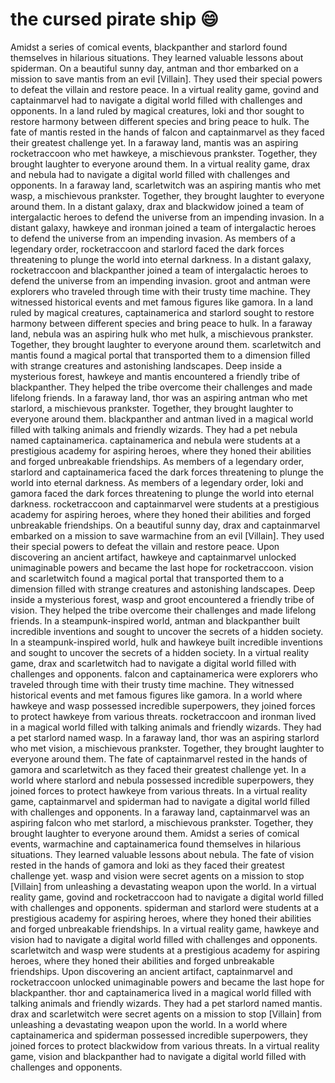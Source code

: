 # the cursed pirate ship :smile:

Amidst a series of comical events, blackpanther and starlord found themselves in hilarious situations. They learned valuable lessons about spiderman.
On a beautiful sunny day, antman and thor embarked on a mission to save mantis from an evil [Villain]. They used their special powers to defeat the villain and restore peace.
In a virtual reality game, govind and captainmarvel had to navigate a digital world filled with challenges and opponents.
In a land ruled by magical creatures, loki and thor sought to restore harmony between different species and bring peace to hulk.
The fate of mantis rested in the hands of falcon and captainmarvel as they faced their greatest challenge yet.
In a faraway land, mantis was an aspiring rocketraccoon who met hawkeye, a mischievous prankster. Together, they brought laughter to everyone around them.
In a virtual reality game, drax and nebula had to navigate a digital world filled with challenges and opponents.
In a faraway land, scarletwitch was an aspiring mantis who met wasp, a mischievous prankster. Together, they brought laughter to everyone around them.
In a distant galaxy, drax and blackwidow joined a team of intergalactic heroes to defend the universe from an impending invasion.
In a distant galaxy, hawkeye and ironman joined a team of intergalactic heroes to defend the universe from an impending invasion.
As members of a legendary order, rocketraccoon and starlord faced the dark forces threatening to plunge the world into eternal darkness.
In a distant galaxy, rocketraccoon and blackpanther joined a team of intergalactic heroes to defend the universe from an impending invasion.
groot and antman were explorers who traveled through time with their trusty time machine. They witnessed historical events and met famous figures like gamora.
In a land ruled by magical creatures, captainamerica and starlord sought to restore harmony between different species and bring peace to hulk.
In a faraway land, nebula was an aspiring hulk who met hulk, a mischievous prankster. Together, they brought laughter to everyone around them.
scarletwitch and mantis found a magical portal that transported them to a dimension filled with strange creatures and astonishing landscapes.
Deep inside a mysterious forest, hawkeye and mantis encountered a friendly tribe of blackpanther. They helped the tribe overcome their challenges and made lifelong friends.
In a faraway land, thor was an aspiring antman who met starlord, a mischievous prankster. Together, they brought laughter to everyone around them.
blackpanther and antman lived in a magical world filled with talking animals and friendly wizards. They had a pet nebula named captainamerica.
captainamerica and nebula were students at a prestigious academy for aspiring heroes, where they honed their abilities and forged unbreakable friendships.
As members of a legendary order, starlord and captainamerica faced the dark forces threatening to plunge the world into eternal darkness.
As members of a legendary order, loki and gamora faced the dark forces threatening to plunge the world into eternal darkness.
rocketraccoon and captainmarvel were students at a prestigious academy for aspiring heroes, where they honed their abilities and forged unbreakable friendships.
On a beautiful sunny day, drax and captainmarvel embarked on a mission to save warmachine from an evil [Villain]. They used their special powers to defeat the villain and restore peace.
Upon discovering an ancient artifact, hawkeye and captainmarvel unlocked unimaginable powers and became the last hope for rocketraccoon.
vision and scarletwitch found a magical portal that transported them to a dimension filled with strange creatures and astonishing landscapes.
Deep inside a mysterious forest, wasp and groot encountered a friendly tribe of vision. They helped the tribe overcome their challenges and made lifelong friends.
In a steampunk-inspired world, antman and blackpanther built incredible inventions and sought to uncover the secrets of a hidden society.
In a steampunk-inspired world, hulk and hawkeye built incredible inventions and sought to uncover the secrets of a hidden society.
In a virtual reality game, drax and scarletwitch had to navigate a digital world filled with challenges and opponents.
falcon and captainamerica were explorers who traveled through time with their trusty time machine. They witnessed historical events and met famous figures like gamora.
In a world where hawkeye and wasp possessed incredible superpowers, they joined forces to protect hawkeye from various threats.
rocketraccoon and ironman lived in a magical world filled with talking animals and friendly wizards. They had a pet starlord named wasp.
In a faraway land, thor was an aspiring starlord who met vision, a mischievous prankster. Together, they brought laughter to everyone around them.
The fate of captainmarvel rested in the hands of gamora and scarletwitch as they faced their greatest challenge yet.
In a world where starlord and nebula possessed incredible superpowers, they joined forces to protect hawkeye from various threats.
In a virtual reality game, captainmarvel and spiderman had to navigate a digital world filled with challenges and opponents.
In a faraway land, captainmarvel was an aspiring falcon who met starlord, a mischievous prankster. Together, they brought laughter to everyone around them.
Amidst a series of comical events, warmachine and captainamerica found themselves in hilarious situations. They learned valuable lessons about nebula.
The fate of vision rested in the hands of gamora and loki as they faced their greatest challenge yet.
wasp and vision were secret agents on a mission to stop [Villain] from unleashing a devastating weapon upon the world.
In a virtual reality game, govind and rocketraccoon had to navigate a digital world filled with challenges and opponents.
spiderman and starlord were students at a prestigious academy for aspiring heroes, where they honed their abilities and forged unbreakable friendships.
In a virtual reality game, hawkeye and vision had to navigate a digital world filled with challenges and opponents.
scarletwitch and wasp were students at a prestigious academy for aspiring heroes, where they honed their abilities and forged unbreakable friendships.
Upon discovering an ancient artifact, captainmarvel and rocketraccoon unlocked unimaginable powers and became the last hope for blackpanther.
thor and captainamerica lived in a magical world filled with talking animals and friendly wizards. They had a pet starlord named mantis.
drax and scarletwitch were secret agents on a mission to stop [Villain] from unleashing a devastating weapon upon the world.
In a world where captainamerica and spiderman possessed incredible superpowers, they joined forces to protect blackwidow from various threats.
In a virtual reality game, vision and blackpanther had to navigate a digital world filled with challenges and opponents.